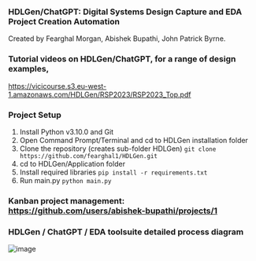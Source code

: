 ### HDLGen/ChatGPT: Digital Systems Design Capture and EDA Project Creation Automation
Created by Fearghal Morgan, Abishek Bupathi, John Patrick Byrne.

### Tutorial videos on HDLGen/ChatGPT, for a range of design examples,
https://vicicourse.s3.eu-west-1.amazonaws.com/HDLGen/RSP2023/RSP2023_Top.pdf

### Project Setup
1. Install Python v3.10.0 and Git
2. Open Command Prompt/Terminal and cd to HDLGen installation folder
3. Clone the repository (creates sub-folder HDLGen)
``
git clone https://github.com/fearghal1/HDLGen.git
``
3. cd to HDLGen/Application folder
4. Install required libraries
``
pip install -r requirements.txt
``
5. Run main.py
``
python main.py
``

### Kanban project management: https://github.com/users/abishek-bupathi/projects/1

### HDLGen / ChatGPT / EDA toolsuite detailed process diagram
![image](https://vicicourse.s3.eu-west-1.amazonaws.com/HDLGen/HDLGen_ChatGPT_DetailedProcessDiagram.png)
